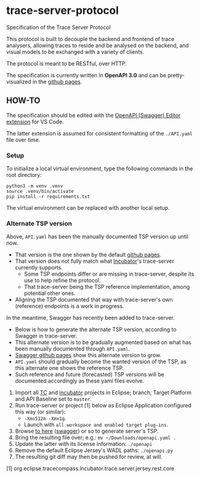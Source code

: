 # trace-server-protocol

Specification of the Trace Server Protocol

This protocol is built to decouple the backend and frontend of trace analysers, allowing traces to reside and be analysed on the backend, and visual models to be exchanged with a variety of clients.

The protocol is meant to be RESTful, over HTTP.

The specification is currently written in **OpenAPI 3.0** and can be pretty-visualized in the [github pages][6].

## HOW-TO

The specification should be edited with the [OpenAPI (Swagger) Editor extension][8] for VS Code.

The latter extension is assumed for consistent formatting of the `./API.yaml` file over time.

### Setup

To initialize a local virtual environment, type the following commands in the root directory:

```shell
python3 -m venv .venv
source .venv/bin/activate
pip install -r requirements.txt
```

The virtual environment can be replaced with another local setup.

### Alternate TSP version

Above, `API.yaml` has been the manually documented TSP version up until now.

* That version is the one shown by the default [github pages][6].
* That version does not fully match what [Incubator][3]'s trace-server currently supports.
  * Some TSP endpoints differ or are missing in trace-server, despite its use to help refine the protocol.
  * That trace-server being the TSP reference implementation, among potential other ones.
* Aligning the TSP documented that way with trace-server's own (reference) endpoints is a work in progress.

In the meantime, Swagger has recently been added to trace-server.

* Below is how to generate the alternate TSP version, according to Swagger in trace-server.
* This alternate version is to be gradually augmented based on what has been manually documented through `API.yaml`.
* [Swagger github pages][7] show this alternate version to grow.
* `API.yaml` should gradually become the wanted version of the TSP, as this alternate one shows the reference TSP.
* Such reference and future (forecasted) TSP versions will be documented accordingly as these yaml files evolve.

1. Import all [TC][2] and [incubator][3] projects in Eclipse; branch, Target Platform and API Baseline set to `master`.
1. Run trace-server or project [1] below as Eclipse Application configured this way (or similar):
   * `-Xms512m -Xmx1g`.
   * Launch with `all workspace and enabled target plug-ins`.
1. Browse [to here][4] ([swagger][5]) or so to generate server's TSP.
1. Bring the resulting file over; e.g.: `mv ~/Downloads/openapi.yaml .`
1. Update the latter with its license information: `./openapi`
1. Remove the default Eclipse Jersey's WADL paths: `./openapi.py`
1. The resulting git diff may then be pushed for review, at will.

[1] org.eclipse.tracecompass.incubator.trace.server.jersey.rest.core

[2]: https://projects.eclipse.org/projects/tools.tracecompass/developer
[3]: https://projects.eclipse.org/projects/tools.tracecompass.incubator/developer
[4]: http://localhost:8080/tsp/api/openapi.yaml
[5]: https://github.com/swagger-api/swagger-core/wiki/Swagger-2.X---Integration-and-configuration#openapiresource
[6]: https://theia-ide.github.io/trace-server-protocol/
[7]: https://theia-ide.github.io/trace-server-protocol/swagger/
[8]: https://marketplace.visualstudio.com/items?itemName=42Crunch.vscode-openapi
